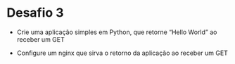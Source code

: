 # Desafio 3

- Crie uma aplicação simples em Python, que retorne “Hello World” ao receber um GET

- Configure um nginx que sirva o retorno da aplicação ao receber um GET